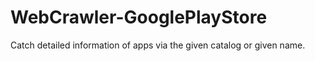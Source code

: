 # WebCrawler-GooglePlayStore
Catch detailed information of apps via the given catalog or given name. 
